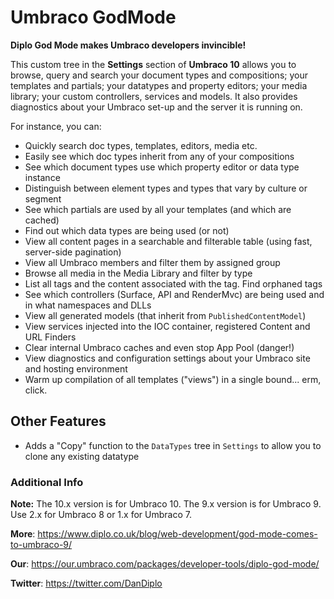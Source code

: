 # Umbraco GodMode
**Diplo God Mode makes Umbraco developers invincible!**

This custom tree in the **Settings** section of **Umbraco 10** allows you to browse, query and search your document types and compositions; your templates and partials; your datatypes and property editors; your media library; your custom controllers, services and models. It also provides diagnostics about your Umbraco set-up and the server it is running on.

For instance, you can:

* Quickly search doc types, templates, editors, media etc.
* Easily see which doc types inherit from any of your compositions
* See which document types use which property editor or data type instance
* Distinguish between element types and types that vary by culture or segment
* See which partials are used by all your templates (and which are cached)
* Find out which data types are being used (or not)
* View all content pages in a searchable and filterable table (using fast, server-side pagination)
* View all Umbraco members and filter them by assigned group
* Browse all media in the Media Library and filter by type
* List all tags and the content associated with the tag. Find orphaned tags
* See which controllers (Surface, API and RenderMvc) are being used and in what namespaces and DLLs
* View all generated models (that inherit from `PublishedContentModel`)
* View services injected into the IOC container, registered Content and URL Finders
* Clear internal Umbraco caches and even stop App Pool (danger!)
* View diagnostics and configuration settings about your Umbraco site and hosting environment
* Warm up compilation of all templates ("views") in a single bound... erm, click.

## Other Features

* Adds a "Copy" function to the `DataTypes` tree in `Settings` to allow you to clone any existing datatype

### Additional Info

**Note:** The 10.x version is for Umbraco 10. The 9.x version is for Umbraco 9. Use 2.x for Umbraco 8 or 1.x for Umbraco 7.

**More**: https://www.diplo.co.uk/blog/web-development/god-mode-comes-to-umbraco-9/

**Our**: https://our.umbraco.com/packages/developer-tools/diplo-god-mode/

**Twitter**: https://twitter.com/DanDiplo